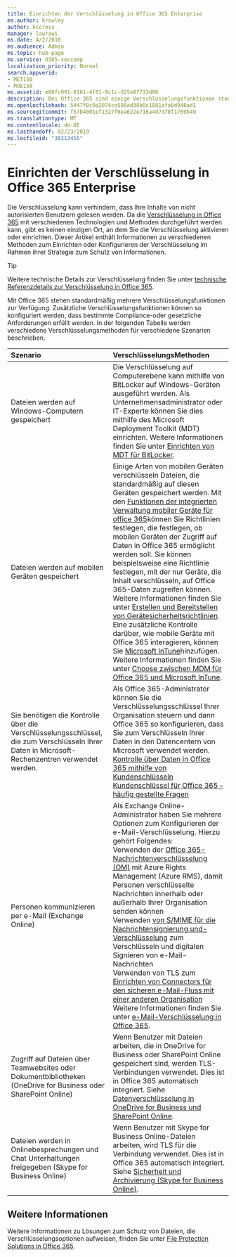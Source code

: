 ```yaml
---
title: Einrichten der Verschlüsselung in Office 365 Enterprise
ms.author: krowley
author: kccross
manager: laurawi
ms.date: 4/2/2018
ms.audience: Admin
ms.topic: hub-page
ms.service: O365-seccomp
localization_priority: Normal
search.appverid:
- MET150
- MOE150
ms.assetid: e86fc991-0161-4f01-9c1c-d25e87733d06
description: Bei Office 365 sind einige Verschlüsselungsfunktionen standardmäßig aktiviert. andere Funktionen können so konfiguriert werden, dass bestimmte Compliance-oder gesetzliche Anforderungen erfüllt werden.
ms.openlocfilehash: 5447f8c9a2074ce586ad38b0c1881afa6d948ad1
ms.sourcegitcommit: f57b4001ef1327f0ea622e716a4d7d78f1769b49
ms.translationtype: MT
ms.contentlocale: de-DE
ms.lasthandoff: 02/23/2019
ms.locfileid: "30213455"
---
```

# <a name="set-up-encryption-in-office-365-enterprise"></a>Einrichten der Verschlüsselung in Office 365 Enterprise

Die Verschlüsselung kann verhindern, dass Ihre Inhalte von nicht autorisierten Benutzern gelesen werden. Da die [Verschlüsselung in Office 365](encryption.md) mit verschiedenen Technologien und Methoden durchgeführt werden kann, gibt es keinen einzigen Ort, an dem Sie die Verschlüsselung aktivieren oder einrichten. Dieser Artikel enthält Informationen zu verschiedenen Methoden zum Einrichten oder Konfigurieren der Verschlüsselung im Rahmen ihrer Strategie zum Schutz von Informationen. 
  
> [!TIP]
> Weitere technische Details zur Verschlüsselung finden Sie unter [technische Referenzdetails zur Verschlüsselung in Office 365](technical-reference-details-about-encryption.md). 
  
Mit Office 365 stehen standardmäßig mehrere Verschlüsselungsfunktionen zur Verfügung. Zusätzliche Verschlüsselungsfunktionen können so konfiguriert werden, dass bestimmte Compliance-oder gesetzliche Anforderungen erfüllt werden. In der folgenden Tabelle werden verschiedene Verschlüsselungsmethoden für verschiedene Szenarien beschrieben.
  
|**Szenario**|**VerschlüsselungsMethoden**|
|:-----|:-----|
|Dateien werden auf Windows-Computern gespeichert  <br/> |Die Verschlüsselung auf Computerebene kann mithilfe von BitLocker auf Windows-Geräten ausgeführt werden. Als Unternehmensadministrator oder IT-Experte können Sie dies mithilfe des Microsoft Deployment Toolkit (MDT) einrichten. Weitere Informationen finden Sie unter [Einrichten von MDT für BitLocker](https://go.microsoft.com/fwlink/?linkid=849282).<br/> |
|Dateien werden auf mobilen Geräten gespeichert  <br/> |Einige Arten von mobilen Geräten verschlüsseln Dateien, die standardmäßig auf diesen Geräten gespeichert werden. Mit den [Funktionen der integrierten Verwaltung mobiler Geräte für office 365](https://support.office.com/article/a1da44e5-7475-4992-be91-9ccec25905b0)können Sie Richtlinien festlegen, die festlegen, ob mobilen Geräten der Zugriff auf Daten in Office 365 ermöglicht werden soll. Sie können beispielsweise eine Richtlinie festlegen, mit der nur Geräte, die Inhalt verschlüsseln, auf Office 365-Daten zugreifen können. Weitere Informationen finden Sie unter [Erstellen und Bereitstellen von Gerätesicherheitsrichtlinien](https://support.office.com/article/d310f556-8bfb-497b-9bd7-fe3c36ea2fd6).<br/> Eine zusätzliche Kontrolle darüber, wie mobile Geräte mit Office 365 interagieren, können Sie [Microsoft InTune](https://aka.ms/qzln04)hinzufügen. Weitere Informationen finden Sie unter [Choose zwischen MDM für Office 365 und Microsoft InTune](https://support.office.com/article/c93d9ab9-efb2-4349-9b93-30c30562ee22).<br/> |
|Sie benötigen die Kontrolle über die Verschlüsselungsschlüssel, die zum Verschlüsseln Ihrer Daten in Microsoft-Rechenzentren verwendet werden.  <br/> | Als Office 365-Administrator können Sie die Verschlüsselungsschlüssel Ihrer Organisation steuern und dann Office 365 so konfigurieren, dass Sie zum Verschlüsseln Ihrer Daten in den Datencentern von Microsoft verwendet werden.  <br/> [Kontrolle über Daten in Office 365 mithilfe von Kundenschlüsseln](controlling-your-data-using-customer-key.md) <br/> [Kundenschlüssel für Office 365 – häufig gestellte Fragen](service-encryption-with-customer-key-faq.md) <br/> |
|Personen kommunizieren per e-Mail (Exchange Online)  <br/> | Als Exchange Online-Administrator haben Sie mehrere Optionen zum Konfigurieren der e-Mail-Verschlüsselung. Hierzu gehört Folgendes:<br/>  Verwenden der [Office 365-Nachrichtenverschlüsselung (OM)](set-up-new-message-encryption-capabilities.md) mit Azure Rights Management (Azure RMS), damit Personen verschlüsselte Nachrichten innerhalb oder außerhalb Ihrer Organisation senden können  <br/>  Verwenden [von S/MIME für die Nachrichtensignierung und-Verschlüsselung](https://aka.ms/c6dozg) zum Verschlüsseln und digitalen Signieren von e-Mail-Nachrichten  <br/>  Verwenden von TLS zum [Einrichten von Connectors für den sicheren e-Mail-Fluss mit einer anderen Organisation](https://aka.ms/hs809p) <br/>  Weitere Informationen finden Sie unter [e-Mail-Verschlüsselung in Office 365](https://aka.ms/hic3f7).  <br/> |
|Zugriff auf Dateien über Teamwebsites oder Dokumentbibliotheken (OneDrive for Business oder SharePoint Online)  <br/> |Wenn Benutzer mit Dateien arbeiten, die in OneDrive for Business oder SharePoint Online gespeichert sind, werden TLS-Verbindungen verwendet. Dies ist in Office 365 automatisch integriert. Siehe [Datenverschlüsselung in OneDrive for Business und SharePoint Online](https://go.microsoft.com/fwlink/?linkid=526379).<br/> |
|Dateien werden in Onlinebesprechungen und Chat Unterhaltungen freigegeben (Skype for Business Online)  <br/> |Wenn Benutzer mit Skype for Business Online-Dateien arbeiten, wird TLS für die Verbindung verwendet. Dies ist in Office 365 automatisch integriert. Siehe [Sicherheit und Archivierung (Skype for Business Online)](https://aka.ms/nuq4ws).<br/> |
   
## <a name="additional-information"></a>Weitere Informationen

Weitere Informationen zu Lösungen zum Schutz von Dateien, die Verschlüsselungsoptionen aufweisen, finden Sie unter [File Protection Solutions in Office 365](https://www.microsoft.com/en-us/download/details.aspx?id=55523).
  

